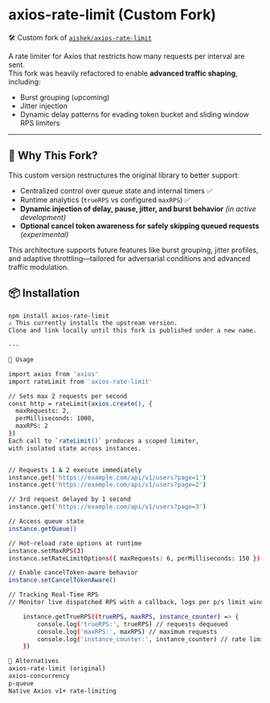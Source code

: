 # axios-rate-limit (Custom Fork)

🛠️ Custom fork of [`aishek/axios-rate-limit`](https://github.com/aishek/axios-rate-limit)

A rate limiter for Axios that restricts how many requests per interval are sent.  
This fork was heavily refactored to enable **advanced traffic shaping**, including:

- Burst grouping (upcoming)
- Jitter injection
- Dynamic delay patterns for evading token bucket and sliding window RPS limiters

---

## 🚀 Why This Fork?

This custom version restructures the original library to better support:

- Centralized control over queue state and internal timers ✅
- Runtime analytics (`trueRPS` vs configured `maxRPS`) ✅
- **Dynamic injection of delay, pause, jitter, and burst behavior** *(in active development)*
- **Optional cancel token awareness for safely skipping queued requests** *(experimental)*

This architecture supports future features like burst grouping, jitter profiles, 
and adaptive throttling—tailored for adversarial conditions and advanced traffic modulation.


## 📦 Installation

```bash
npm install axios-rate-limit
⚠️ This currently installs the upstream version. 
Clone and link locally until this fork is published under a new name.

---

📘 Usage

import axios from 'axios'
import rateLimit from 'axios-rate-limit'

// Sets max 2 requests per second
const http = rateLimit(axios.create(), {
  maxRequests: 2,
  perMilliseconds: 1000,
  maxRPS: 2
})
Each call to `rateLimit()` produces a scoped limiter,  
with isolated state across instances.


// Requests 1 & 2 execute immediately
instance.get('https://example.com/api/v1/users?page=1')
instance.get('https://example.com/api/v1/users?page=2')

// 3rd request delayed by 1 second
instance.get('https://example.com/api/v1/users?page=3')

// Access queue state
instance.getQueue()

// Hot-reload rate options at runtime
instance.setMaxRPS(3)
instance.setRateLimitOptions({ maxRequests: 6, perMilliseconds: 150 })

// Enable cancelToken-aware behavior
instance.setCancelTokenAware()

// Tracking Real-Time RPS
// Monitor live dispatched RPS with a callback, logs per p/s limit window

    instance.getTrueRPS((trueRPS, maxRPS, instance_counter) => {
        console.log('trueRPS:', trueRPS) // requests dequeued 
        console.log('maxRPS:', maxRPS) // maximum requests
        console.log('instance_counter:', instance_counter) // rate limiter instance attached
    })

🔄 Alternatives
axios-rate-limit (original)
axios-concurrency
p-queue
Native Axios v1+ rate-limiting